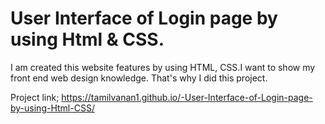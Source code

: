 # User Interface of Login page by using Html & CSS.
I am created this website features by using HTML, CSS.I want to show my front end web design knowledge. That's why I did this project.
 
Project link;
https://tamilvanan1.github.io/-User-Interface-of-Login-page-by-using-Html-CSS/

